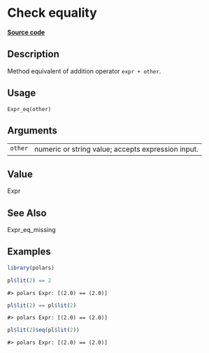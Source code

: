 

# Check equality

[**Source code**](https://github.com/pola-rs/r-polars/tree/main/R/expr__expr.R#L428)

## Description

Method equivalent of addition operator <code>expr + other</code>.

## Usage

<pre><code class='language-R'>Expr_eq(other)
</code></pre>

## Arguments

<table>
<tr>
<td style="white-space: nowrap; font-family: monospace; vertical-align: top">
<code id="Expr_eq_:_other">other</code>
</td>
<td>
numeric or string value; accepts expression input.
</td>
</tr>
</table>

## Value

Expr

## See Also

Expr_eq_missing

## Examples

``` r
library(polars)

pl$lit(2) == 2
```

    #> polars Expr: [(2.0) == (2.0)]

``` r
pl$lit(2) == pl$lit(2)
```

    #> polars Expr: [(2.0) == (2.0)]

``` r
pl$lit(2)$eq(pl$lit(2))
```

    #> polars Expr: [(2.0) == (2.0)]
